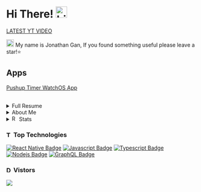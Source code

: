 # Hi There! [<img src="https://user-images.githubusercontent.com/1303154/88677602-1635ba80-d120-11ea-84d8-d263ba5fc3c0.gif" width="30px" height="30px" alt="hi"/>](https://jongan69.github.io/linktree/)

[LATEST YT VIDEO](https://www.youtube.com/watch?v=lF6lD-B4YtM&list=UULPj2qx1zXvPtzg-MDADw1kOQ)


[<img src="https://emojiguide.com/wp-content/uploads/2022/06/Typing-Cat-Slack-emoji.gif" width="20px" height="20px" alt="Hello">](https://jongan69.github.io/linktree/)   My name is Jonathan Gan, If you found something useful please leave a star!⭐

## Apps

[Pushup Timer WatchOS App](https://apps.apple.com/us/app/pushup-timer-pro/id1664672788)

<br>

<details>
<summary>
  Full Resume
</summary>

# Jonathan Gan  
linkedin.com/in/jongan69

## Summary
Specialties: 
- Engineering Product Architecture
- Scrum/Agile Workflow
- FullStack Engineering

Front-End Solutions: 
- JavaScript
- React/Nextjs
- React Native
- Swift

Back-End Solutions: 
- Nodejs
- C++
- Solidity
- Rust
- Mongodb
- Python
- IPFS
- Java/Springboot
- Flask

Hardware Development: 
- Raspberry Pi/Arduino/ESP Board/Soldering/Wafers/Assembly

Broad technical knowledge of: 
- Postgress
- Web3/Blockchain
- Rust Rocket
- Entropy
- GraphQL
- Computer Vision
- Deep Learning
- Algorithms
- Signal Processing
- Machine Learning
- Digital Logic Design and more

## Experience
- Senior Technical Analyst at Kin + Carta (6 months)
- Code Coach at theCoderSchool (8 months)
- Computer Science Student at University of South Florida (1 year 7 months)
- React Developer at ChainBytes - Bitcoin ATM provider (6 months)
- Junior React Developer at BlockSpaces (1 year 1 month)
- Head of Software Development at MADD Technologies LLC (9 months)
- Blockchain Research Intern at BlockSpaces (8 months)
- Founder of Cryptocurrensea (1 year 9 months)
- SaaS Developer at Accusoft (1 year 1 month)
- Barista at Starbucks (1 year 1 month)

## Education
- University of South Florida (BS in Computer and Information Sciences, General)
- Hillsborough Community College (BS in Computer Science)
- Florida Polytechnic University (Bachelor's in Computer Engineering)
- Alchemy University (Web3, Solidity)
- edX (Computer Science courses)
- freeCodeCamp (Computer Science)
- Tarpon Springs High School (Diploma, Cambridge Program)

## Licenses & Certifications
- CS198.1x: Bitcoin and Cryptocurrencies from University of California, Berkeley
- React: Creating and Hosting a Full-Stack Site from LinkedIn
- Choosing a Cloud Platform for Developers: AWS, Azure, and GCP from LinkedIn
- Scrum: The Basics from LinkedIn
- Blockchain: Learning Solidity from LinkedIn
- APP1x: Build your very first iOS app from Curtin University
- Programming Foundations: Databases from LinkedIn
- Learning React.js from LinkedIn
- Managing Your Time from LinkedIn
- React Native Ecosystem and Workflow from LinkedIn
- Learning React Native from LinkedIn
- iOS Core Bluetooth for Developers from LinkedIn
- Microservices Foundations from LinkedIn
- Java EE: Packaging and Deploying an App from LinkedIn
- Overcoming Procrastination from LinkedIn
- React (Basic) from HackerRank
- AWS Technical Essentials from Amazon Web Services (AWS)

## Skills
- C Programming Language
- Object-Oriented Programming
- Hardware Architecture
- Software Project Management
- React.js
- TypeScript
- React Native
- Mobile Application Development
- Blockchain
- Web Development
</details>

<details>
<summary>
  About Me
</summary>

##  [<img src="https://emojiguide.com/wp-content/uploads/2022/06/Slot-Machine-Telegram-emoji-1.gif" width="25px" height="25px" alt="slot machine"/>](https://jongan69.github.io/linktree/) Interests:
- Mobile Development
- Full Stack Development
- WEB3 Development
- Hardware Hacks (Huge fan of hackathons)

##  [<img src="https://user-images.githubusercontent.com/29899042/209015323-7817b7b3-4772-4467-9a99-ec29c09b7ca1.gif" width="25px" height="25px" alt="typing cat"/>](https://jongan69.github.io/linktree/) Projects & Experience:
- [Expo](https://expo.dev/@jongan69)
- [LeetCode](https://leetcode.com/jongan69/)
- [Devpost](https://devpost.com/jongan69?ref_content=user-portfolio&ref_feature=portfolio&ref_medium=global-nav)
- [Fiverr](https://business.fiverr.com/freelancers/cryptocurrensea?public_mode=true)
- [REPL.IT](https://replit.com/@jongan69)
- [CodeSandBox](https://codesandbox.io/u/jongan69)
</details>

<details>
<summary>
<img src="https://user-images.githubusercontent.com/29899042/208945877-49a9548c-d9b2-403b-9e40-b6cc9e5cb1a5.gif" width="15px" height="15px" alt="REE"/> Stats
</summary>

<table width="100%"  height="80%" border="0" cellpadding="0" cellspacing="0">
  <tr>
    <td align="center">
      <img src="https://github-readme-stats.vercel.app/api/top-langs/?username=jongan69&hide=makefile"  />      
      <span>&nbsp;&nbsp;&nbsp;&nbsp;&nbsp;&nbsp;&nbsp;&nbsp;</span>
      <span>&nbsp;&nbsp;&nbsp;&nbsp;&nbsp;&nbsp;&nbsp;&nbsp;</span>
      <img src="https://github-readme-stats.vercel.app/api?username=jongan69" />
        <span>&nbsp;&nbsp;&nbsp;&nbsp;&nbsp;&nbsp;&nbsp;&nbsp;</span>
      <br> 
    </td>
    <td > 
    <div align="center">
      <p>I'm currently listening to: </p>
      <a href="https://spotify-github-profile.vercel.app/api/view?uid=jonny2298&redirect=true">
      <img src="https://spotify-github-profile.vercel.app/api/view?uid=jonny2298&cover_image=true&theme=compact" width="80%"/>
      </a>
      <span>&nbsp;&nbsp;&nbsp;&nbsp;&nbsp;&nbsp;&nbsp;</span>  
     </div>
       <span>&nbsp;&nbsp;&nbsp;&nbsp;&nbsp;&nbsp;&nbsp;&nbsp;</span>
       <span>&nbsp;&nbsp;&nbsp;&nbsp;&nbsp;&nbsp;&nbsp;&nbsp;</span>
       <br>   
    </td>
  </tr>
</table>
</details>
  
  
  ### [<img src="https://emojiguide.com/wp-content/uploads/2022/06/Direct-Hit-Telegram-Animated-emoji.gif" width="15px" height="15px" alt="TARGET"/>](https://jongan69.github.io/linktree/) Top Technologies

<!-- TODO: Make technologies links takes you to repositories -->
[![React Native Badge](https://img.shields.io/badge/-React-61DBFB?style=for-the-badge&labelColor=black&logo=react&logoColor=61DBFB&label=React+Native)](#) 
[![Javascript Badge](https://img.shields.io/badge/-Javascript-F0DB4F?style=for-the-badge&labelColor=black&logo=javascript&logoColor=F0DB4F)](#)
[![Typescript Badge](https://img.shields.io/badge/-Typescript-007acc?style=for-the-badge&labelColor=black&logo=typescript&logoColor=007acc)](#)
[![Nodejs Badge](https://img.shields.io/badge/-Nodejs-3C873A?style=for-the-badge&labelColor=black&logo=node.js&logoColor=3C873A)](#) 
[![GraphQL Badge](https://img.shields.io/badge/-GraphQl-e535ab?style=for-the-badge&labelColor=black&logo=node.js&logoColor=e535ab)](#)
<br>

### [<img src="https://emojiguide.com/wp-content/uploads/2022/06/Cool-Dog-Discord-emoji.gif" width="15px" height="15px" alt="Dance"/>](https://jongan69.github.io/linktree/) Vistors
  <img src="https://profile-counter.glitch.me/jongan69/count.svg" />

<!-- #### Profile Visits 

![visitors](https://visitor-badge.glitch.me/badge?page_id=jongan69..visitor-badge) -->
